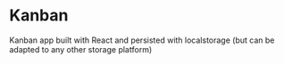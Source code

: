 # Kanban

Kanban app built with React and persisted with localstorage (but can be adapted to any other storage platform)
